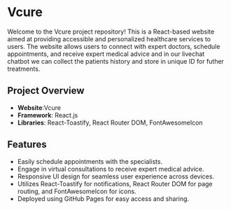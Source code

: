 # Vcure

Welcome to the Vcure project repository! This is a React-based website aimed at providing accessible and personalized healthcare services to users. The website allows users to connect with expert doctors, schedule appointments, and receive expert medical advice and in our livechat chatbot we can collect the patients history and store in unique ID for futher treatments.

## Project Overview

- **Website**:Vcure 
- **Framework**: React.js
- **Libraries**: React-Toastify, React Router DOM, FontAwesomeIcon

## Features

- Easily schedule appointments with the specialists.
- Engage in virtual consultations to receive expert medical advice.
- Responsive UI design for seamless user experience across devices.
- Utilizes React-Toastify for notifications, React Router DOM for page routing, and FontAwesomeIcon for icons.
- Deployed using GitHub Pages for easy access and sharing.



